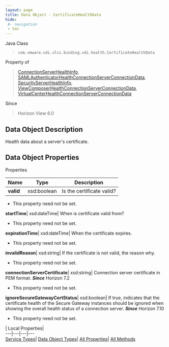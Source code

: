```yaml
---
layout: page
title: Data Object - CertificateHealthData
hide:
 #- navigation
 - toc
---
```






Java Class  
> `com.vmware.vdi.vlsi.binding.vdi.health.CertificateHealthData`

Property of  
> [ConnectionServerHealthInfo](vdi.health.ConnectionServerHealth.ConnectionServerHealthInfo.md#field_detail), [SAMLAuthenticatorHealthConnectionServerConnectionData](vdi.health.SAMLAuthenticatorHealth.ConnectionServerConnectionData.md#field_detail), [SecurityServerHealthInfo](vdi.health.SecurityServerHealth.SecurityServerHealthInfo.md#field_detail), [ViewComposerHealthConnectionServerConnectionData](vdi.health.ViewComposerHealth.ConnectionServerConnectionData.md#field_detail), [VirtualCenterHealthConnectionServerConnectionData](vdi.health.VirtualCenterHealth.ConnectionServerConnectionData.md#field_detail)

Since  
> Horizon View 6.0


## Data Object Description 

Health data about a server's certificate. 

## Data Object Properties

Properties

Name |  Type |  Description   
---|---|---  
**valid**|  xsd:boolean|  Is the certificate valid?   


 * This property need not be set.

  
**startTime**|  xsd:dateTime|  When is certificate valid from?   


 * This property need not be set.

  
**expirationTime**|  xsd:dateTime|  When the certificate expires.   


 * This property need not be set.

  
**invalidReason**|  xsd:string|  If the certificate is not valid, the reason why.   


 * This property need not be set.

  
**connectionServerCertificate**|  xsd:string|  Connection server certificate in PEM format.  **_Since_** Horizon 7.2  


 * This property need not be set.

  
**ignoreSecureGatewayCertStatus**|  xsd:boolean|  If true, indicates that the certificate health of the Secure Gateway instances should be ignored when showing the overall health status of a connection server.  **_Since_** Horizon 7.10  


 * This property need not be set.

  
  
  
 | Local Properties|   
---|---|---|---  
[Service Types](index-mo_types.md)| [Data Object Types](index-do_types.md)| [All Properties](index-properties.md)| [All Methods](index-methods.md)  
  
  
